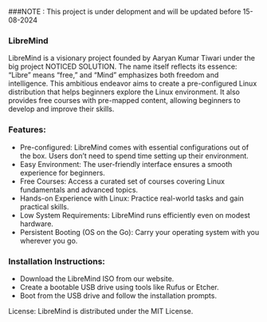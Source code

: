 ###NOTE : This project is under delopment and will be updated before 15-08-2024
### LibreMind
LibreMind is a visionary project founded by Aaryan Kumar Tiwari under the big project NOTICED SOLUTION. The name itself reflects its essence: “Libre” means “free,” and “Mind” emphasizes both freedom and intelligence. This ambitious endeavor aims to create a pre-configured Linux distribution that helps beginners explore the Linux environment. It also provides free courses with pre-mapped content, allowing beginners to develop and improve their skills.

### Features:
- Pre-configured:
LibreMind comes with essential configurations out of the box. Users don’t need to spend time setting up their environment.
- Easy Environment:
The user-friendly interface ensures a smooth experience for beginners.
- Free Courses:
Access a curated set of courses covering Linux fundamentals and advanced topics.
- Hands-on Experience with Linux:
Practice real-world tasks and gain practical skills.
- Low System Requirements:
LibreMind runs efficiently even on modest hardware.
- Persistent Booting (OS on the Go):
Carry your operating system with you wherever you go.
### Installation Instructions:
- Download the LibreMind ISO from our website.
- Create a bootable USB drive using tools like Rufus or Etcher.
- Boot from the USB drive and follow the installation prompts.
<!--Contributing:
We welcome contributions! If you’d like to contribute to LibreMind, check out our GitHub repository and submit pull requests.-->

License:
LibreMind is distributed under the MIT License.

